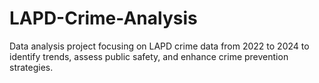 # LAPD-Crime-Analysis
 Data analysis project focusing on LAPD crime data from 2022 to 2024 to identify trends, assess public safety, and enhance crime prevention strategies.
